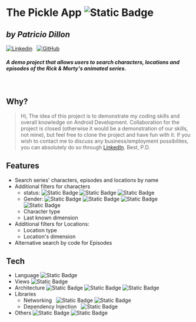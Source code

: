 # The Pickle App ![Static Badge](https://img.shields.io/badge/Android-3DDC84)
## _by Patricio Dillon_ 
[![Linkedin](https://skillicons.dev/icons?i=linkedin&theme=light)](https://www.linkedin.com/in/patricio-dillon/) &nbsp; [![GitHub](https://skillicons.dev/icons?i=github&theme=light)](https://github.com/Pdillon21)
##### A demo project that allows users to search characters, locations and episodes of the Rick & Morty's animated series.
&nbsp;
## Why?
> Hi,
> The idea of this project is to demonstrate my coding skills and overall knowledge on 
> Android Development. Collaboration for the project is closed (otherwise it would be 
> a demonstration of our skills, not mine), but feel free to clone the project and have
> fun with it. 
> If you wish to contact me to discuss any business/employment possibilites, you can 
> absolutely do so through [LinkedIn](https://www.linkedin.com/in/patricio-dillon/).
> Best,
> P.D.

## Features

* Search series' characters, episodes and locations by name
*  Additional filters for characters
   * status: ![Static Badge](https://img.shields.io/badge/Alive-CDFFC7) ![Static Badge](https://img.shields.io/badge/Dead-FFFFFF) ![Static Badge](https://img.shields.io/badge/Unknown-0d1821)
   * Gender: ![Static Badge](https://img.shields.io/badge/Male-3273FF) ![Static Badge](https://img.shields.io/badge/Female-DD7596) ![Static Badge](https://img.shields.io/badge/Unknown-0d1821) ![Static Badge](https://img.shields.io/badge/Genderless-8874CB)
   * Character type
   * Last known dimension
* Additional filters for Locations:
  * Location type
  * Location's dimension
* Alternative search by code for Episodes

## Tech
* Language
![Static Badge](https://img.shields.io/badge/Kotlin-5941A9)
* Views
![Static Badge](https://img.shields.io/badge/Jetpack%20Compose-8A2BE2)
* Architecture
![Static Badge](https://img.shields.io/badge/MVVM-BE6E46) ![Static Badge](https://img.shields.io/badge/Clean%20Architecrure-BE6E46) ![Static Badge](https://img.shields.io/badge/Use%20Cases-BE6E46)
* Libraries
  * Networking
&nbsp; ![Static Badge](https://img.shields.io/badge/Retofit-157F1F) ![Static Badge](https://img.shields.io/badge/Gson-157F1F)
  * Dependency Injection
&nbsp; ![Static Badge](https://img.shields.io/badge/Hilt-E7E247)
* Others
![Static Badge](https://img.shields.io/badge/Koltin%20Coroutines-6CD4FF) ![Static Badge](https://img.shields.io/badge/Kotlin%20Flows-6CD4FF)
